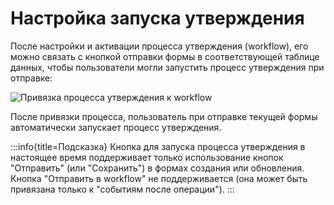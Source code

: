 # Настройка запуска утверждения

После настройки и активации процесса утверждения (workflow), его можно связать с кнопкой отправки формы в соответствующей таблице данных, чтобы пользователи могли запустить процесс утверждения при отправке:

![Привязка процесса утверждения к workflow](https://static-docs.nocobase.com/2872ff108c61d7bf6d0bfb19886774c6.png)

После привязки процесса, пользователь при отправке текущей формы автоматически запускает процесс утверждения.

:::info{title=Подсказка}
Кнопка для запуска процесса утверждения в настоящее время поддерживает только использование кнопок "Отправить" (или "Сохранить") в формах создания или обновления. Кнопка "Отправить в workflow" не поддерживается (она может быть привязана только к "событиям после операции").
:::
